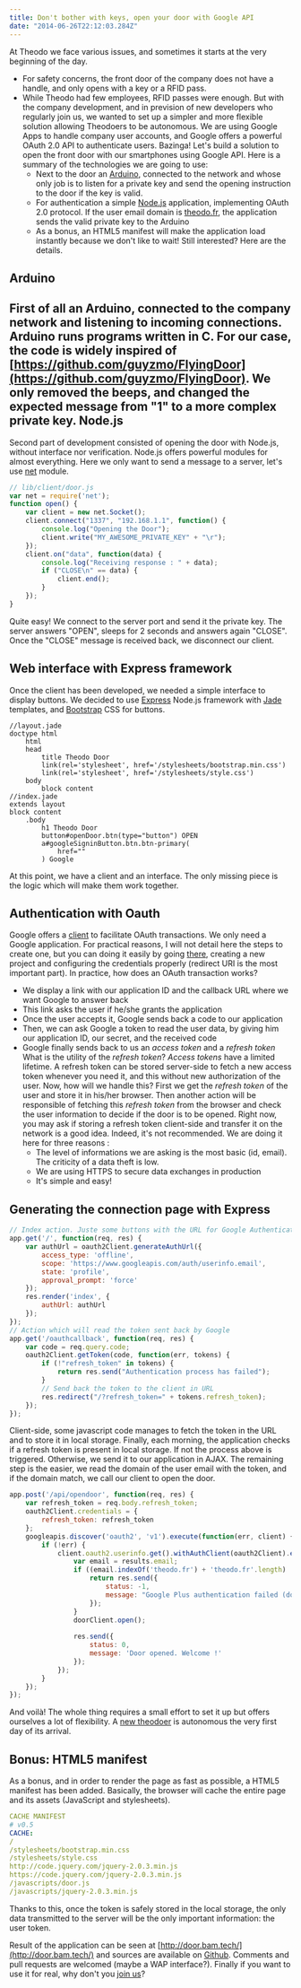 ```yaml
---
title: Don't bother with keys, open your door with Google API
date: "2014-06-26T22:12:03.284Z"
---
```


At Theodo we face various issues, and sometimes it starts at the very beginning of the day.
- For safety concerns, the front door of the company does not have a handle, and only opens with a key or a RFID
 pass. 
- While Theodo had few employees, RFID passes were enough. But with the company development, and in prevision
 of new developers who regularly join us, we wanted to set up a simpler and more flexible solution allowing Theodoers to 
 be autonomous.
We are using Google Apps to handle company user accounts, and Google offers a powerful OAuth 2.0 API to authenticate users. Bazinga! Let's build a solution to open the front door with our smartphones using Google API.
Here is a summary of the technologies we are going to use:
  - Next to the door an [Arduino](http://www.arduino.cc/), connected to the network and whose only job is to listen for a 
private key and send the opening instruction to the door if the key is valid.
  - For authentication a simple [Node.js](http://nodejs.org) application, implementing OAuth 2.0 protocol. If the user email domain is [theodo.fr](http://www.theodo.fr), the application sends the valid private key to the Arduino
  - As a bonus, an HTML5 manifest will make the application load instantly because we don't like to wait!
Still interested? Here are the details.

Arduino
-------
First of all an Arduino, connected to the company network and listening to incoming connections.
Arduino runs programs written in C. For our case, the code is widely inspired of [https://github.com/guyzmo/FlyingDoor](https://github.com/guyzmo/FlyingDoor).
We only removed the beeps, and changed the expected message from "1" to a more complex private key.
Node.js
-------
Second part of development consisted of opening the door with Node.js, without interface nor verification.
Node.js offers powerful modules for almost everything. Here we only want to send a message to a server,
let's use [net](http://nodejs.org/api/net.html) module.

```javascript
// lib/client/door.js
var net = require('net');
function open() {
    var client = new net.Socket();
    client.connect("1337", "192.168.1.1", function() {
        console.log("Opening the Door");
        client.write("MY_AWESOME_PRIVATE_KEY" + "\r");
    });
    client.on("data", function(data) {
        console.log("Receiving response : " + data);
        if ("CLOSE\n" == data) {
            client.end();
        }
    });
}
```

Quite easy! We connect to the server port and send it the private key. The server answers "OPEN", sleeps for 2 seconds and answers again "CLOSE".
Once the "CLOSE" message is received back, we disconnect our client.

Web interface with Express framework
------------------------------------
Once the client has been developed, we needed a simple interface to display buttons. We decided to use 
[Express](http://expressjs.com/) Node.js framework with [Jade](http://jade-lang.com/) templates, and 
[Bootstrap](http://getbootstrap.com/) CSS for buttons.

```pug
//layout.jade
doctype html
    html
    head
        title Theodo Door
        link(rel='stylesheet', href='/stylesheets/bootstrap.min.css')
        link(rel='stylesheet', href='/stylesheets/style.css')
    body
        block content
//index.jade
extends layout
block content
    .body
        h1 Theodo Door
        button#openDoor.btn(type="button") OPEN
        a#googleSigninButton.btn.btn-primary(
            href=""
        ) Google
```

At this point, we have a client and an interface. The only missing piece is the logic which will make them work together.

Authentication with Oauth
-------------------------
Google offers a [client](https://github.com/google/google-api-nodejs-client/) to facilitate OAuth transactions.
We only need a Google application. For practical reasons, I will not detail here the steps to create one, but you can
doing it easily by going [there](https://console.developers.google.com/project), creating a new project and configuring 
the credentials properly (redirect URI is the most important part).
In practice, how does an OAuth transaction works?
- We display a link with our application ID and the callback URL where we want Google to answer back
- This link asks the user if he/she grants the application
- Once the user accepts it, Google sends back a code to our application
- Then, we can ask Google a token to read the user data, by giving him our application ID, our secret, and the received code
- Google finally sends back to us an *access token* and a *refresh token*
What is the utility of the *refresh token*? *Access tokens* have a limited lifetime. A refresh token can be stored
server-side to fetch a new access token whenever you need it, and this without new authorization of the user.
Now, how will we handle this? First we get the *refresh token* of the user and store it in his/her browser. Then another
action will be responsible of fetching this *refresh token* from the browser and check the user information to decide if
the door is to be opened.
Right now, you may ask if storing a refresh token client-side and transfer it on the network is a good idea. 
Indeed, it's not recommended. We are doing it here for three reasons :
  - The level of informations we are asking is the most basic (id, email). The criticity of a data theft is low.
  - We are using HTTPS to secure data exchanges in production
  - It's simple and easy!

Generating the connection page with Express
--------------------------------------------

```javascript
// Index action. Juste some buttons with the URL for Google Authentication
app.get('/', function(req, res) {
    var authUrl = oauth2Client.generateAuthUrl({
        access_type: 'offline',
        scope: 'https://www.googleapis.com/auth/userinfo.email',
        state: 'profile',
        approval_prompt: 'force'
    });
    res.render('index', {
        authUrl: authUrl
    });
});
// Action which will read the token sent back by Google
app.get('/oauthcallback', function(req, res) {
    var code = req.query.code;
    oauth2Client.getToken(code, function(err, tokens) {
        if (!"refresh_token" in tokens) {
            return res.send("Authentication process has failed");
        }
        // Send back the token to the client in URL
        res.redirect("/?refresh_token=" + tokens.refresh_token);
    });
});
```

Client-side, some javascript code manages to fetch the token in the URL and to store it in local storage.
Finally, each morning, the application checks if a refresh token is present in local storage.
If not the process above is triggered. Otherwise, we send it to our application in AJAX.
The remaining step is the easier, we read the domain of the user email with the token, and if the domain match, we call 
our client to open the door.

```javascript
app.post('/api/opendoor', function(req, res) {
    var refresh_token = req.body.refresh_token;
    oauth2Client.credentials = {
        refresh_token: refresh_token
    };
    googleapis.discover('oauth2', 'v1').execute(function(err, client) {
        if (!err) {
            client.oauth2.userinfo.get().withAuthClient(oauth2Client).execute(function(err, results) {
                var email = results.email;
                if ((email.indexOf('theodo.fr') + 'theodo.fr'.length) != email.length) {
                    return res.send({
                        status: -1,
                        message: "Google Plus authentication failed (domain mismatch)"
                    });
                }
                doorClient.open();
            
                res.send({
                    status: 0,
                    message: 'Door opened. Welcome !'
                });
            });
        }
    });
});
```

And voilà! The whole thing requires a small effort to set it up but offers ourselves a lot of flexibility.
A [new theodoer](https://www.theodo.fr/blog/2014/04/antoine-gruzelle-is-a-theodoer/) is autonomous the very first day
of its arrival.

Bonus: HTML5 manifest
----------------------
As a bonus, and in order to render the page as fast as possible, a HTML5 manifest has been added. Basically, the browser will cache the entire page and its assets (JavaScript and stylesheets).

```yml
CACHE MANIFEST
# v0.5
CACHE:
/
/stylesheets/bootstrap.min.css
/stylesheets/style.css
http://code.jquery.com/jquery-2.0.3.min.js
https://code.jquery.com/jquery-2.0.3.min.js
/javascripts/door.js
/javascripts/jquery-2.0.3.min.js
```

Thanks to this, once the token is safely stored in the local storage, the only data transmitted to the server will be the
only important information: the user token.

Result of the application can be seen at [http://door.bam.tech/](http://door.bam.tech/) and sources are available on 
[Github](https://github.com/matthieuauger/arduino-google-apps-door). Comments and pull requests are welcomed (maybe a WAP interface?).
Finally if you want to use it for real, why don't you [join us](https://www.m33.tech/je-postule-theodo)?
